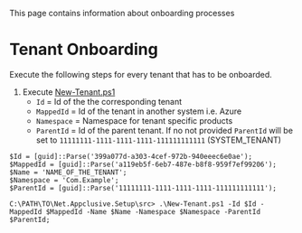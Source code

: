 This page contains information about onboarding processes

# Tenant Onboarding

Execute the following steps for every tenant that has to be onboarded.

1. Execute [New-Tenant.ps1](https://github.com/Appclusive/Net.Appclusive.Setup/blob/develop/src/New-Tenant.ps1)
    * `Id` = Id of the the corresponding tenant
    * `MappedId` = Id of the tenant in another system i.e. Azure
	* `Namespace` = Namespace for tenant specific products
    * `ParentId` = Id of the parent tenant. If no not provided `ParentId` will be set to `11111111-1111-1111-1111-111111111111` (SYSTEM_TENANT)

```
$Id = [guid]::Parse('399a077d-a303-4cef-972b-940eeec6e0ae');
$MappedId = [guid]::Parse('a119eb5f-6eb7-487e-b8f8-959f7ef99206');
$Name = 'NAME_OF_THE_TENANT';
$Namespace = 'Com.Example';
$ParentId = [guid]::Parse('11111111-1111-1111-1111-111111111111');

C:\PATH\TO\Net.Appclusive.Setup\src> .\New-Tenant.ps1 -Id $Id -MappedId $MappedId -Name $Name -Namespace $Namespace -ParentId $ParentId;
```
